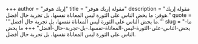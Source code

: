 +++
author = "إريك هوفر"
title = "مقولة إريك هوفر"
description = "مقولة إريك هوفر: ما يحض الناس على الثورة ليس المعاناة نفسها، بل تجربة حال أفضل."
quote = '''ما يحض الناس على الثورة ليس المعاناة نفسها، بل تجربة حال أفضل.'''
slug = "ما-يحض-الناس-على-الثورة-ليس-المعاناة-نفسها،-بل-تجربة-حال-أفضل"
+++
ما يحض الناس على الثورة ليس المعاناة نفسها، بل تجربة حال أفضل.
